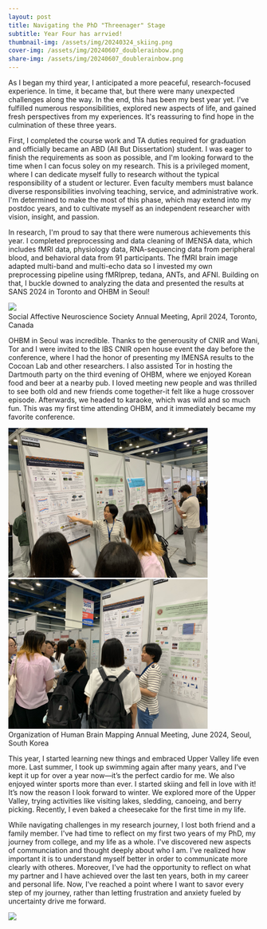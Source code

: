 ```yaml
---
layout: post
title: Navigating the PhD "Threenager" Stage
subtitle: Year Four has arrvied!
thumbnail-img: /assets/img/20240324_skiing.png
cover-img: /assets/img/20240607_doublerainbow.png
share-img: /assets/img/20240607_doublerainbow.png
---
```


As I began my third year, I anticipated a more peaceful, research-focused experience. In time, it became that, but there were many unexpected challenges along the way. In the end, this has been my best year yet. I've fulfilled numerous responsibilities, explored new aspects of life, and gained fresh perspectives from my experiences. It's reassuring to find hope in the culmination of these three years.

First, I completed the course work and TA duties required for graduation and officially became an ABD (All But Dissertation) student. I was eager to finish the requirements as soon as possible, and I'm looking forward to the time when I can focus soley on my research. This is a privileged moment, where I can dedicate myself fully to research without the typical responsibility of a student or lecturer. Even faculty members must balance diverse responsibilities involving teaching, service, and administrative work. I'm determined to make the most of this phase, which may extend into my postdoc years, and to cultivate myself as an independent researcher with vision, insight, and passion.

In research, I'm proud to say that there were numerous achievements this year. I completed preprocessing and data cleaning of IMENSA data, which includes fMRI data, physiology data, RNA-sequencing data from peripheral blood, and behavioral data from 91 participants. The fMRI brain image adapted multi-band and multi-echo data so I invested my own preprocessing pipeline using fMRIprep, tedana, ANTs, and AFNI. Building on that, I buckle downed to analyzing the data and presented the results at SANS 2024 in Toronto and OHBM in Seoul! 

<img src="/assets/img/20240412_sanspresent.png" width="400"/><br> 
Social Affective Neuroscience Society Annual Meeting, April 2024, Toronto, Canada

OHBM in Seoul was incredible. Thanks to the generousity of CNIR and Wani, Tor and I were invited to the IBS CNIR open house event the day before the conference, where I had the honor of presenting my IMENSA results to the Cocoan Lab and other researchers. I also assisted Tor in hosting the Dartmouth party on the third evening of OHBM, where we enjoyed Korean food and beer at a nearby pub. I loved meeting new people and was thrilled to see both old and new friends come together-it felt like a huge crossover episode. Afterwards, we headed to karaoke, which was wild and so much fun. This was my first time attending OHBM, and it immediately became my favorite conference.

<img src="/assets/img/20240624_ohbmpresent1.jpg" width="400"/><br> 
<img src="/assets/img/20240624_ohbmpresent2.jpg" width="400"/><br> 
Organization of Human Brain Mapping Annual Meeting, June 2024, Seoul, South Korea

This year, I started learning new things and embraced Upper Valley life even more. Last summer, I took up swimming again after many years, and I’ve kept it up for over a year now—it’s the perfect cardio for me. We also enjoyed winter sports more than ever. I started skiing and fell in love with it! It’s now the reason I look forward to winter. We explored more of the Upper Valley, trying activities like visiting lakes, sledding, canoeing, and berry picking. Recently, I even baked a cheesecake for the first time in my life.

While navigating challenges in my research journey, I lost both friend and a family member. I've had time to reflect on my first two years of my PhD, my journey from college, and my life as a whole. I've discovered new aspects of communciation and thought deeply about who I am. I've realized how important it is to understand myself better in order to communicate more clearly with otheres. Moreover, I've had the opportunity to reflect on what my partner and I have achieved over the last ten years, both in my career and personal life. Now, I've reached a point where I want to savor every step of my journey, rather than letting frustration and anxiety fueled by uncertainty drive me forward. 

<img src="/assets/img/2024_collage.png" width="400"/><br> 